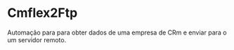 # Cmflex2Ftp

Automação para para obter dados de uma empresa de CRm e enviar para o um servidor remoto.
